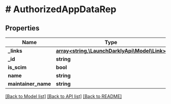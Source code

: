 # # AuthorizedAppDataRep

## Properties

Name | Type | Description | Notes
------------ | ------------- | ------------- | -------------
**_links** | [**array<string,\LaunchDarklyApi\Model\Link>**](Link.md) |  | [optional]
**_id** | **string** |  | [optional]
**is_scim** | **bool** |  | [optional]
**name** | **string** |  | [optional]
**maintainer_name** | **string** |  | [optional]

[[Back to Model list]](../../README.md#models) [[Back to API list]](../../README.md#endpoints) [[Back to README]](../../README.md)
